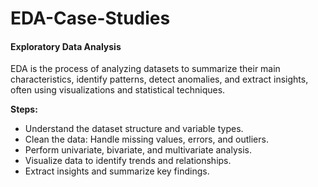 # EDA-Case-Studies


<h4>Exploratory Data Analysis</h4> EDA is the process of analyzing datasets to summarize their main characteristics, identify patterns, detect anomalies, and extract insights, often using visualizations and statistical techniques.


<b>Steps:</b>
- Understand the dataset structure and variable types.
- Clean the data: Handle missing values, errors, and outliers.
- Perform univariate, bivariate, and multivariate analysis.
- Visualize data to identify trends and relationships.
- Extract insights and summarize key findings.
